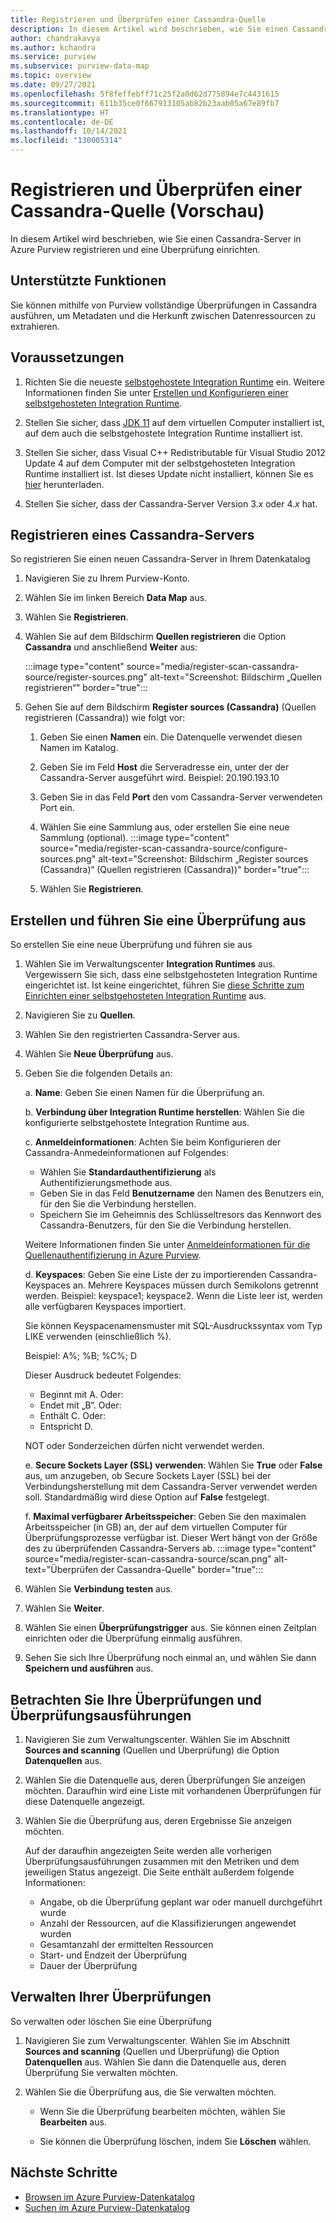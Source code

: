 ```yaml
---
title: Registrieren und Überprüfen einer Cassandra-Quelle
description: In diesem Artikel wird beschrieben, wie Sie einen Cassandra-Server in Azure Purview registrieren und eine Überprüfung zum Extrahieren von Metadaten einrichten.
author: chandrakavya
ms.author: kchandra
ms.service: purview
ms.subservice: purview-data-map
ms.topic: overview
ms.date: 09/27/2021
ms.openlocfilehash: 5f8feffebff71c25f2a0d62d775894e7c4431615
ms.sourcegitcommit: 611b35ce0f667913105ab82b23aab05a67e89fb7
ms.translationtype: HT
ms.contentlocale: de-DE
ms.lasthandoff: 10/14/2021
ms.locfileid: "130005314"
---
```

# <a name="register-and-scan-a-cassandra-source-preview"></a>Registrieren und Überprüfen einer Cassandra-Quelle (Vorschau)

In diesem Artikel wird beschrieben, wie Sie einen Cassandra-Server in Azure Purview registrieren und eine Überprüfung einrichten.

## <a name="supported-capabilities"></a>Unterstützte Funktionen

Sie können mithilfe von Purview vollständige Überprüfungen in Cassandra ausführen, um Metadaten und die Herkunft zwischen Datenressourcen zu extrahieren. 

## <a name="prerequisites"></a>Voraussetzungen

1.  Richten Sie die neueste [selbstgehostete Integration Runtime](https://www.microsoft.com/download/details.aspx?id=39717) ein.
    Weitere Informationen finden Sie unter [Erstellen und Konfigurieren einer selbstgehosteten Integration Runtime](../data-factory/create-self-hosted-integration-runtime.md).

2.  Stellen Sie sicher, dass [JDK 11](https://www.oracle.com/java/technologies/javase-jdk11-downloads.html) auf dem virtuellen Computer installiert ist, auf dem auch die selbstgehostete Integration Runtime installiert ist.

3.  Stellen Sie sicher, dass Visual C++ Redistributable für Visual Studio 2012 Update 4 auf dem Computer mit der selbstgehosteten Integration Runtime installiert ist. Ist dieses Update nicht installiert, können Sie es [hier](https://www.microsoft.com/download/details.aspx?id=30679) herunterladen.

4.  Stellen Sie sicher, dass der Cassandra-Server Version 3.*x* oder 4.*x* hat.

## <a name="register-a-cassandra-server"></a>Registrieren eines Cassandra-Servers

So registrieren Sie einen neuen Cassandra-Server in Ihrem Datenkatalog

1.  Navigieren Sie zu Ihrem Purview-Konto.
2.  Wählen Sie im linken Bereich **Data Map** aus.
3.  Wählen Sie **Registrieren**.
4.  Wählen Sie auf dem Bildschirm **Quellen registrieren** die Option **Cassandra** und anschließend **Weiter** aus:

    :::image type="content" source="media/register-scan-cassandra-source/register-sources.png" alt-text="Screenshot: Bildschirm „Quellen registrieren“" border="true":::
   
1. Gehen Sie auf dem Bildschirm **Register sources (Cassandra)** (Quellen registrieren (Cassandra)) wie folgt vor:

   1. Geben Sie einen **Namen** ein. Die Datenquelle verwendet diesen Namen im Katalog.

   2. Geben Sie im Feld **Host** die Serveradresse ein, unter der der Cassandra-Server ausgeführt wird. Beispiel: 20.190.193.10

   3. Geben Sie in das Feld **Port** den vom Cassandra-Server verwendeten Port ein.
   4. Wählen Sie eine Sammlung aus, oder erstellen Sie eine neue Sammlung (optional).
    :::image type="content" source="media/register-scan-cassandra-source/configure-sources.png" alt-text="Screenshot: Bildschirm „Register sources (Cassandra)“ (Quellen registrieren (Cassandra))" border="true":::
   5.  Wählen Sie **Registrieren**.


## <a name="create-and-run-a-scan"></a>Erstellen und führen Sie eine Überprüfung aus

So erstellen Sie eine neue Überprüfung und führen sie aus

1.  Wählen Sie im Verwaltungscenter **Integration Runtimes** aus. Vergewissern Sie sich, dass eine selbstgehosteten Integration Runtime eingerichtet ist. Ist keine eingerichtet, führen Sie [diese Schritte zum Einrichten einer selbstgehosteten Integration Runtime](./manage-integration-runtimes.md) aus.
    

2.  Navigieren Sie zu **Quellen**.

3.  Wählen Sie den registrierten Cassandra-Server aus.

4.  Wählen Sie **Neue Überprüfung** aus.

5.  Geben Sie die folgenden Details an:

    a.  **Name**: Geben Sie einen Namen für die Überprüfung an.

    b.  **Verbindung über Integration Runtime herstellen**: Wählen Sie die konfigurierte selbstgehostete Integration Runtime aus.

    c.  **Anmeldeinformationen**: Achten Sie beim Konfigurieren der Cassandra-Anmedeinformationen auf Folgendes:

    - Wählen Sie **Standardauthentifizierung** als Authentifizierungsmethode aus.
    - Geben Sie in das Feld **Benutzername** den Namen des Benutzers ein, für den Sie die Verbindung herstellen. 
    - Speichern Sie im Geheimnis des Schlüsseltresors das Kennwort des Cassandra-Benutzers, für den Sie die Verbindung herstellen.

    Weitere Informationen finden Sie unter [Anmeldeinformationen für die Quellenauthentifizierung in Azure Purview](manage-credentials.md).

    d.  **Keyspaces**: Geben Sie eine Liste der zu importierenden Cassandra-Keyspaces an. Mehrere Keyspaces müssen durch Semikolons getrennt werden. Beispiel: keyspace1; keyspace2. Wenn die Liste leer ist, werden alle verfügbaren Keyspaces importiert.
    
    Sie können Keyspacenamensmuster mit SQL-Ausdruckssyntax vom Typ LIKE verwenden (einschließlich %). 

    Beispiel: A%; %B; %C%; D

    Dieser Ausdruck bedeutet Folgendes:
    - Beginnt mit A. Oder:
    - Endet mit „B“. Oder:
    - Enthält C. Oder:
    - Entspricht D.    

    NOT oder Sonderzeichen dürfen nicht verwendet werden.
    
    e. **Secure Sockets Layer (SSL) verwenden**: Wählen Sie **True** oder **False** aus, um anzugeben, ob Secure Sockets Layer (SSL) bei der Verbindungsherstellung mit dem Cassandra-Server verwendet werden soll. Standardmäßig wird diese Option auf **False** festgelegt.

    f. **Maximal verfügbarer Arbeitsspeicher**: Geben Sie den maximalen Arbeitsspeicher (in GB) an, der auf dem virtuellen Computer für Überprüfungsprozesse verfügbar ist. Dieser Wert hängt von der Größe des zu überprüfenden Cassandra-Servers ab.
        :::image type="content" source="media/register-scan-cassandra-source/scan.png" alt-text="Überprüfen der Cassandra-Quelle" border="true":::

6.  Wählen Sie **Verbindung testen** aus.

7.  Wählen Sie **Weiter**.

8.  Wählen Sie einen **Überprüfungstrigger** aus. Sie können einen Zeitplan einrichten oder die Überprüfung einmalig ausführen.

9.  Sehen Sie sich Ihre Überprüfung noch einmal an, und wählen Sie dann **Speichern und ausführen** aus.

## <a name="view-your-scans-and-scan-runs"></a>Betrachten Sie Ihre Überprüfungen und Überprüfungsausführungen

1. Navigieren Sie zum Verwaltungscenter. Wählen Sie im Abschnitt **Sources and scanning** (Quellen und Überprüfung) die Option **Datenquellen** aus.

2. Wählen Sie die Datenquelle aus, deren Überprüfungen Sie anzeigen möchten. Daraufhin wird eine Liste mit vorhandenen Überprüfungen für diese Datenquelle angezeigt.

3. Wählen Sie die Überprüfung aus, deren Ergebnisse Sie anzeigen möchten.

   Auf der daraufhin angezeigten Seite werden alle vorherigen Überprüfungsausführungen zusammen mit den Metriken und dem jeweiligen Status angezeigt. 
   Die Seite enthält außerdem folgende Informationen: 
   - Angabe, ob die Überprüfung geplant war oder manuell durchgeführt wurde 
   - Anzahl der Ressourcen, auf die Klassifizierungen angewendet wurden 
   - Gesamtanzahl der ermittelten Ressourcen 
   - Start- und Endzeit der Überprüfung
   - Dauer der Überprüfung

## <a name="manage-your-scans"></a>Verwalten Ihrer Überprüfungen

So verwalten oder löschen Sie eine Überprüfung

1. Navigieren Sie zum Verwaltungscenter. Wählen Sie im Abschnitt **Sources and scanning** (Quellen und Überprüfung) die Option **Datenquellen** aus. Wählen Sie dann die Datenquelle aus, deren Überprüfung Sie verwalten möchten.

2. Wählen Sie die Überprüfung aus, die Sie verwalten möchten. 
   - Wenn Sie die Überprüfung bearbeiten möchten, wählen Sie **Bearbeiten** aus.

   - Sie können die Überprüfung löschen, indem Sie **Löschen** wählen.

## <a name="next-steps"></a>Nächste Schritte

- [Browsen im Azure Purview-Datenkatalog](how-to-browse-catalog.md)
- [Suchen im Azure Purview-Datenkatalog](how-to-search-catalog.md)
